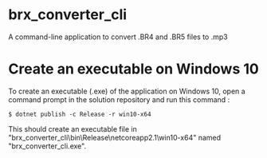 # brx_converter_cli
A command-line application to convert .BR4 and .BR5 files to .mp3

# Create an executable on Windows 10
To create an executable (.exe) of the application on Windows 10, open a command prompt in the solution repository and run this command :
```
$ dotnet publish -c Release -r win10-x64
```
 This should create an executable file in "brx_converter_cli\bin\Release\netcoreapp2.1\win10-x64" named "brx_converter_cli.exe".
